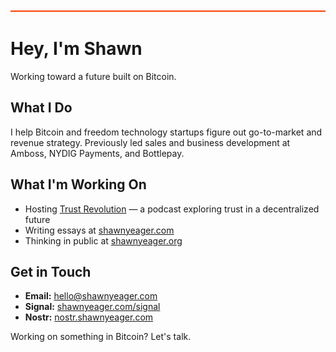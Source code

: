 ![](brand-bar.svg)

# Hey, I'm Shawn

Working toward a future built on Bitcoin.

## What I Do

I help Bitcoin and freedom technology startups figure out go-to-market and revenue strategy. Previously led sales and business development at Amboss, NYDIG Payments, and Bottlepay.

## What I'm Working On

- Hosting [Trust Revolution](https://trustrevolution.co) — a podcast exploring trust in a decentralized future
- Writing essays at [shawnyeager.com](https://shawnyeager.com)
- Thinking in public at [shawnyeager.org](https://shawnyeager.org)

## Get in Touch

- **Email:** hello@shawnyeager.com
- **Signal:** [shawnyeager.com/signal](https://shawnyeager.com/signal)
- **Nostr:** [nostr.shawnyeager.com](https://nostr.shawnyeager.com)

Working on something in Bitcoin? Let's talk.
